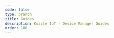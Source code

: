 ```yaml
---
code: false
type: branch
title: Guides
description: Kuzzle IoT - Device Manager Guides
order: 100
---
```

